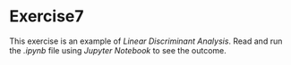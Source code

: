 # Exercise7
This exercise is an example of *Linear Discriminant Analysis*. Read and run the *.ipynb* file using *Jupyter Notebook* to see the outcome.